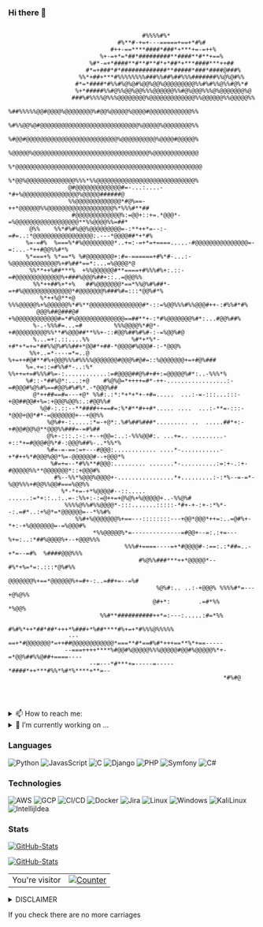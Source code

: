 ### Hi there 👋

<!--**j1v37u2k3y/j1v37u2k3y** is a ✨ _special_ ✨ repository because its `README.md` (this file) appears on your GitHub profile.
Here are some ideas to get you started:
- 🔭 I’m currently working on ...
- 🌱 I’m currently learning ...
- 👯 I’m looking to collaborate on ...
- 🤔 I’m looking for help with ...
- 💬 Ask me about ...
- 📫 How to reach me: ...
- 😄 Pronouns: ...
- ⚡ Fun fact: ...
-->
```
                                                                                                    
                                      #%%%%#%*                                                      
                               #%**#-+=+---=====+==+*#%#                                            
                             #++-==****####*###*+***+=-=++%                                         
                          %+-=+*=*##*#########**####**#**+==%                                       
                       %#*-=+*####**#**#**#*+*##*+***####***++##                                    
                      #*=+###*#*#############**#####*###*####@###%                                  
                    %%*+##+***#%%%%%%%%###%%##%##%%%#######%%@%@#%%                                 
                   #*=*####*#%%#%@%@#%@@%@@%@@@@@@@@@%%#%#%%@%%#@%*#                                
                   %+*#####%%#@%%@@%@@%%%@@@@@@%%#@%@@@%%%@%@@@@@@@%@                               
                  ###%#%%%%@%%%@@@@@@@@%@@@@@@@@@@@@@%%@@@@@@%%@@@@@%%                              
                 %##%%%%%@@#@@@@%@@@@@@@@%#@@%@@@@@%@@@@#@@@@@@@@@@@@%%                             
                 %#%%@@%@#@@@@@@@@@@@@@@@@@@@@@@@@@@@@%@@@@@%@@@@@@@@%%                             
                 %#@@#@@@@@@@@@@@@@@@@@@@@@@@@@@%@@@@@@@@@@%@@@@#@@@@@%                             
                 %@@@@@%@@@@@@@@@@@@@@@@@@@@@@@@@@@@@@@@@%@@@@@@@@@@@@@                             
                %*@@@@@@@@@@@@@@@@@@@@@@@@@@@@@@@@@@@@@@@@@@@@@@@@@@@@@                             
                 %*@@%@@@@@@@@@@@@@@%%%*%%@@@@@@@@@@@@@@@@@@@@@@@@@@@@%                             
                 @#@@@@@@@@@@@@@#=-...:....-*#+%@@@@@@@@@@@@@@@@%@@@@@######@                       
                 %%@@@@@@@@@@@@@*#@%==-++*@@@@@@%%@@@@@@@@@@@@@@@@@@@%*%%%#**##                     
                  #@@@@@@@@@@@@@%:=@@+::+=.*@@@*-=%@@@@@@@@@@@@@@@@@@**%%@@@@%%=##*                 
      @%%    %%*#%#%@@%@@@@@@@@@=-:**++*=--:-=#=..:*@@@@@@@@@@@@@@@@@:.---*@@@@##*+*#%              
     %=-=#%  %===%*#%@@@@@@@@@*..+=:-=+*=+====.....-#@@@@@@@@@@@@@@@=-=:...-*++#@@%%#*%             
     %*===+% %*==*% %#@@@@@@@@+:#=-======+#%*#-...:-%@@@@@@@@@@@@@%+#%##*==*:...=%@@@@*@            
      %%**++%##***%  +%%@@@@@@#**====+#%%%#%+:.::-=#@@@@@@@@@@@@@%+###%@@@%##+::..=@@@%%            
       %%*++##%+*+%   ##%@@@@@@@*==*%%@%#%##*-=+#%@@@@@@@@@@@@@@*#@@@@@@@%###%#=:::*@@%#*%          
         %*++%@**+@     %%%@@@@@%+%@@@@@@%*#%**@@@@@@@@@@@@@@@#*-::=%@@%%%#%%@@@#++-:#%%#*#%        
        @@@%##@###@#       +%@@@@@@@@@@@@#=*#%@@@@@@@@@@@@@@==##**+-:*#%@@@@@@@%#*:...#@@%##%       
       %-.-%%%#=...=#         %%%@@@@%*#@*-+#@@@@@@@@@%%**#%@@@##**%%+-::#@@%##%#%#-:-=%@@%#@       
       %...=+:.::....%%            %#*+*%*-+#*+*=+=*##%%@%#%%##+*@@#*+##-*@@@@#%@@@#-:-*@@@%        
      %%+..=*----=*=..@           %+=++#@#**#%+@@@%%%#%%%%@@@@@@@#@@@%#@#=::%@@@@@@@+=+#@%###       
     %=.+=::=#%%#*-..:%*        %%++=+=#%%%#%=-:............:=#@@@@##@%#+#+:=@@@@@%#*:..-%%%*%      
     %#::-*##%@*:...:+@    #%@%@=*++++=#*-++-.................:-=#@@@#%@%#%==#@@%#%#%*.-*@@@%##     
       @*++##==#=---+@* %%#:.:*:*+*+*+-+#=.....  ...:-=-:::...:::-+@@##@@#+%=:+@@@%@@%:.:#@@%%#     
         %@#-:.::--**####++==#=:%*#**#++#*..... ....  ...:-**=-:::-*@@@+@@*#*-=@@@@@@@+--+@@%%      
           %@%#+-:.....:*=-+@*:.%#%##%###*......... ..  .....##*+:-+#@@#@@%@**@@@%%###=-=#%##       
           @%+-:::.:-:-+--+@@=:..:-%%%@@#:. ...+=.. .........-+::*+=#@@@#@%*#-:@@@%##%-..*%%*%      
           %#=-=-==:=+---#@@@:............ ....*-...........-+*#++%*#@@@%@@*%=-@@@@@@#--+@@@*%      
            %#=+=--*#%%**#@@@:......... .......*-..........:=:+-.:+-#@@@@@%%**@@@@@@@*::+@@@#%      
             #%--%%*%@@@%@@@@+-................*+.........:-:*%--=-=*-%@@%%%+#@@%%@@#===%@@%%       
               %*-*+=-+*%@@@@#--::..... ......:=*+::..:..=-:%%+:-:=@++=+@%@%+%@@@@@+..-%%@%#        
                %%%%@%%#%%@@@@*-:::.......:::::-*#+-+-:+-:*%*--:.=#*..:+%@*=*@@@@@@=--*%%#%         
                   %%#+%@@@@@@@%+==---::::::::---+@@*@@@*++=:..=@#%+-*+:-+%@@@@@@@=-=%@@@#%         
                        *%%@@@@@%*=--------------=#@@+--=:.:+=---%+=:..:*##%@@@@%+--+@@@%%%         
                                 %%%#+====----=+*#@@@@#-:==:.:*##=..-+*=--=#%  %####@@@%%%          
                                     #%@%%###***++*@@@@@*--#%*+%=*=:.:::*@%#%%                      
                                        @@@@@@@%+==*@@@@@@%+=#+-:..=##+=--=%#                       
                                          %@%#:.. ..:-+@@@% %%%%#*=---+@%@%%                        
                                         @#+*:        .=#*%%       *%@@%                            
                          %%#**##########++*=:---:.....:#=*%%                                       
                        #%#%*++*##*##*+++*%###+*%##****#%+=+*#%%%@%%%%%                             
                 ---==+*#@@@@@@@*=++##@@@@@@@@@@@@*===**#*==#%#*+++==**%*+==-----                   
                --===++++****%#@@#%@@@@@%%%@@@@@#@@#%@@@@@%*+-=*@@%##%%@##+====----                 
                       --=---*#***+=-----=-----*####*++***#%%*%#*%****+**=--                        
                                                             *#%#@                                  
                                                                                                                                                                                                                               
                                                                                                                                                                                                        
                                                                                                                                                                                                       
```
<!--```
     .^. .  _
    /: ||`\/ \~  ,
  , [   &    / \ y'
 {v':   `\   / `&~-,
'y. '    |`   .  ' /
 \   '  .       , y
 v .        '     v
 V  .~.      .~.  V
 : (  0)    (  0) :
  i `'`      `'` j
   i     __    ,j
    `%`~....~'&
 <~o' /  \/` \-s,
  o.~'.  )(  r  .o ,.
 o',  %``\/``& : 'bF
d', ,ri.~~-~.ri , +h
`oso' d`~..~`b 'sos`
     d`+ II +`b
     i_:_yi_;_y
```
```






                                                                                          , ,  ,, , ,
                                                                                     ,  ^                .,
                                                                                 ,                           .
                                                                              ,                                  ,
                                                                            ,                                      .
                                                                          ,                                         '
                                                                         *                                           '
                                                                        *                                             '
                                                                        ,                                             '
                                                                        *                                            '
                                                                        ,                          (%%%%%%%%%%%%%.  .  ,..
                                                                        *                        &%/.    ,(*   ..          ,
                                                                         .                .     &%% ,@(,        .//,
                                                                          ,             &%&     &%# /        *(,%&@@*,,*
                                                                           ,            &%%#     &%//(##%.&%(#.@@@@@@@&
                                                                             ,          .%%%(     (%%%%%&,&,#.@&&@@@@@@@#.
                                                                               ,          /##%*    .%%%%%&*,#*&%#(/*/&@&@* .
                                                                                  .,         ,//%%%%%%%%%%%*#(*&&&%*,*//,&.#,
                                                                                   (/*****,,*****.%%%%%%%%& ((#/%%/#((###/(##%%%%*
                                                                                ,(((((((((/////****.%%%%%%&*(((/&%%/#(((((((((#(###.
                                                                               .%#(((((((((((((((/***/#%%%%.(((((/,,((((((((((,*/*##
                                                                              .%((#..., /#((((((((((/*,##%%%,/*/%%%%%,(((((((*****,#(               . .
                                                                              (#(,. ..*###(.((((((((((,*/#%%%%%%%%%%%&,((((*&./.***/#.*.          *#& .       ./                    .
                                                                            ..%#.(#(((((((((//.*(((((((# %#%%%%%%%%%%%*#(((#&@ #(((,,*#(###########((#########  /., #@  ,/&.
                                                                        .,##%,(#((((((((((((((/,&,/((((((*%#%%%%%%%%%%&,((*@@@&*((((((((((((((((((((((((((((((((/**(*%&&&&..
                                                               . .*(###(((((#.(((((((((((.((((/,&&&@,/((((((#%%%%%%%%%& (# @@@@ /((((((((((((((((((((((((((((((((((.&&&&%%*/,,*/
                                                            . .*##(#(((((((((((((((((/**#,(((( @@@@&&&&.#(((*%%%%%%%%%%*#/,(@@@@ ((.,  ,.,,/(//((((((((((((((((((((((,&&&%%%%%(,
                                                         ...,##((((((((((((((//,.*////((((((( @@@@@@@@@&(,*((#.&%%%%%%%*# &*@@@@@/*(...      *(((((((((((((((((((((((,#&%%%( .
                                                      ,.*,#(((((((((((////*.,.&& ((((((((((((@@@@@@@@@@@,#*%*.((,%%%%%&  *@*,@@@@@@#,( ,  .##((((((*((((((((((((((((((%&&%%%/,
                                                .,*/#%%(/(((((((((/////,,. ..&%& #((((((/,&@@@@@@@@@@@@@/#(*&,((/,*,,(,((*&((@@@@@@@@@(* /##((((((*((((((((((((((//&&&&%%%%%%#/* ,
                                             , @&&&&#*#((((((((*(////*..... &%%&%/,,*#@@@@@@@@@@@@@@@@@@(#((#,&*((((((.(#(,##.@@@@@@@@@ %#((((((((((((((((((((((((((/&&&%%#/*.,.
                                        ..*#&&&&&&%/.(((((((((((((((((((((((#,#%.@@@@@@@@@@@@@@@@@@@@@@@@.((((#,%*(((#,(*&,(#,@@@@@@@.%#((((((((((((((((((((.***#&&&&&&&&%&(,
                                         .,.,(#%%#(**//((((((((((((((((((((((((#(.(@@@@@@@@@@@@@@@@@@@@@@@#/(((((*%/(/,.&(((.@@@@@/(###(((((((((((((((((((((#*&&&&&&&&&&&&%%%%%%%(, .
                                  . ,./%&%%&&&&&&&&&&&&,(((((((((/*,*/(((((((((((((####(*.,*(%@@@@@@@@@@@@@@&*((((((*@%.(((,@@@@*&##((((((((((((((((.&&&&#**,,*.&&&&&&&&&&&%,.
                           , ,*/(#%##%%%%%%&&&&&&&%# ***,*,/,((((((((((*(((((((((((((((((######%(,#@@@@@@@@@@@@,((#(**#,*(/&@@@@,%##((((((/&&(,/(((((,%&&&&&&&&&&&&&&&&&&&&&%&&(,,.
                                 ,/###%%%#(/&%&&&&&&&&&&&&&&(/(((((((((((((((((((((((((((((((((#####.@@@@@@@@@@@((,@/&@/%/,@@@@@., #(,(#((#&&&&&&&&(**(#,#&&&&&&&&&&%%%&&&&%&%%%%%%%%* .
                                   ,,#%%%%%%%%&&&&&&&&&&&*/(((,(@,((((((//((((((((((((((((((((((((#*#/%@@@@@@@@@./@@(&@@@#@*@@@@@@@@*.@@,((*&&&&&&&&&&&&&&&&&&&&&&&&%, .     .. .
                              ....,*//##%%%%%&&&&&&&&&&%(,(&&&&&.((/*#&@ ((((((((((((((((((((((( ,#,@#@@@@@@@@@@&%,@*&@@@@(@@@@@@@@@@@&@@@,(.&&&&&&&&&&&&&&&&&&&&&&&&&&&&#*(,.
                                                 *.&&&&&&&&&&&&&&&&&&&&&&&&%/((((((((((((((((((*#(/@&&@@@@@@@@@@@@%*#%%(*&@@@@@@@@@@@@@@@@.,./.%&&&&&&&&&&&&&&&&&&&&&&&&&%((%%%#(/, , .
                                              ..(%&&&&&&&&&&&&&&&&&&&&&&&#/(((((((**#&&&.#((((# (((%%&%%(%@@@@@@@@@@&*#.@@@@@@@@@@@@@@@@&%.     .*,,#&&&&&&&&&&&&&&&&&&&*#&&%%%%%%##(/*..
                                          . (%%&&&&&&&&&&&&&&&&&&&&&&&&&.((/*#&&&&&&&&&&/((((( @&&&&@@@@@@@@@@@@@@@@@@@&@@@@@@@@@@@@@&&@(*           . ,. /%&&&&&&&&&&&&&&%%%%%%#,
                                       ,.##%#/&%%&%%&&&%*%&&&&&&&&&&&&.//@&&&&&&&&&&&&@,((((#,@@@@@@@@@@@@@@@@@@@@@@#*#@(@@@@@@@@@@@@@@*                      ,. *#&&&&&%%%%%%%%%%##%(*,
                                       ,.,(%%%%%%(,,%&%&&&&&&&&&&&&&/@&&&&&&&&&&&&&&&@,((((.@&@@&@@@@@@@@@@@@@@@@@@@@@@@%@@@@@@@@@@@@@                                   ,/#%%%%%%%%########/,,
                                      .(####//%%#&,&%&&&&&&&&&&/.,&&&&&&&&&&&&&&&&&&&/(((.&@&@@@@@@@@@@@@@@@@@@@@@@@@@@ ,*@@@@@@(@@@@                                            , .... ..... ,
                                  ,.#(/,*####%#%% **,&%&&%,.. */&&&&&&&&&&&&&&&&&&&*(((.@@&@&@@@@@@@@@@@@@@@@@@@@@@@/*(((((/.@@@@@@(  .,*,,..
                                ,#((##########%#.@(%#, ,    **&&&&&&&&&&&&&&&&&&&&.(**#,&@@&@@@@@@@@@@@@@@@@@@@@@(.((((((((.(,.%@&./,,(&@@@(.((#
                                   ,  .....  ,,           ,#&%&&&&&&&&&&&&&&&&(, ,*.,((((((,#*, ...,,.../&@@@@@%*/(((((./*,(((((#(((((#*.#@@@@@.(( ,
                                                      ,.#%%%&%&&&&&&&&&&&&#,#( #(((./( *(#(((*. ,(%%((,.*(((.% */( /# /*/.#((((((((((((((#(.@&&&&*#   ,
                                       .,           .##%%%%%%&&%&&&&&&**#(/(((((/(( (((((((((((((((#*.%&&&&&.#(,///(/(((((((((((((((((((((((/&&%&&.(
                        (,              .&&%*,....###%,##%#*@(%&&(.((((*(((/((#*(.((((((((((((((((((((((*&&&&&.( (///(((((((((((((((((((((((( &%%%*%  ,
        ,,             .,%%%%&%(*,,....,,,.,,(/,(((*#####%%#.,,,(((((.#((//((*(((//(((((((((((((((((((((.@&&&&&*(,///((((((((((((((((((((((((,&%&%.,@.*
         /##%#(*,        ,, %&%&&%&*(((((((((((,*(((##/.*#((((((((.(((((,((#,(((.(//(((((((((((((((((((#.&%&%&& ( (&&%#(((/##(,.**/((((/*,.,/#@@#,.#,*
           .%%%%%%%%%&&&&&&&&&&#(.  /*/*/(,*((*./(((((((((((((*,#((((.(((#.((.#,#*,(((((((((((((((((((,%%%&%%%(/*#&,(/((((((#(/,,,..#&%&&&&&&@ #(((#,
             ,  &%&%&&&(/#((((((((((((((((((((((((((((((((.*((((((.*(((( #(#.((.% // #&#,,/(#((((((( &&&#(,,*%@%#@,///((((((((((#((((# &&&&&&,#((((/
                 , ,/&&%#/((((((((((((((((((((((((((#,,#((((((( (((((# #(# ((# ..  (//(((#(, .*(%&%%%&%&&&&@ #(##.//((/((((((((((((((((*&&&&&.#((((#,
                        ,.,* (((((((((((((((#(*.*#(((((((.*(((((/, .  .,   *       ,//(((((((((((((.#%&&&&@.(((*#(/(/( ((((((((((((((((( @&&&@*(((((*
                                       ,,*.  .  .  .                                //(((((((((((((((.&&&@ #(((/&////(./.#((((((((((((((*@&&&@&,(#(((#.
                                                                                   ,//(((((((((((((((.&&&&.#(((#, ////.((( ((((((((((((#(&&&&&&&& ((#  ,
                                                                                  .(/((((((((((((((((,&&&&@ #(((#(*((/(.   * #(((((((( &%%&%&&&&,.*
                                                                                  ./((((((((((((((((#.&&&&&&,(#(((..              ... .., **
                                                                                  /((((((((((((((((# &&%&&&&&@*.,  ,
                                                                                       ,  .,((#(#..%%#*, .,



```-->

<details>
     <summary> 📫 How to reach me: </summary>

  [j1v37u2k3y](https://jiveturkey.rocks/about)
</details>

<details>
     <summary> 🔭 I’m currently working on ...</summary>

  [docker-django](https://hub.docker.com/repository/docker/tnorberg/docker-django)
</details>

### Languages

![Python](https://img.shields.io/badge/-Python-000?&logo=Python)
![JavasScript](https://img.shields.io/badge/-JavaScript-000?&logo=JavaScript&logoColor=00599C)
![C](https://img.shields.io/badge/-C-000?&logo=C)
![Django](https://img.shields.io/badge/-Django-000?&logo=Django)
![PHP](https://img.shields.io/badge/-PHP-000?&logo=PHP)
![Symfony](https://img.shields.io/badge/-Symfony-000?&logo=Symfony)
![C#](https://img.shields.io/badge/-CSharp-000?&logo=Csharp)

### Technologies

![AWS](https://img.shields.io/badge/-AWS-000?&logo=Amazon-AWS&logoColor=fff)
![GCP](https://img.shields.io/badge/-GCP-0000ff?&logo=Google&logoColor=fff)
![CI/CD](https://img.shields.io/badge/-CI%2FCD-000?&logo=CircleCI&logoColor=fff)
![Docker](https://img.shields.io/badge/-Docker-000?&logo=Docker)
![Jira](https://img.shields.io/badge/-Jira-000?&logo=Jira-Software&logoColor=0052CC)
![Linux](https://img.shields.io/badge/-Linux-000?&logo=Linux&logoColor=FCC624)
![Windows](https://img.shields.io/badge/-Windows-0000ff?&logo=Windows&logoColor=fff)
![KaliLinux](https://img.shields.io/badge/-KaliLinux-000?&logo=kalilinux&logoColor=fff)
![IntellijIdea](https://img.shields.io/badge/-Itellijidea-000?&logo=intellijidea&logoColor=fff)

### Stats

<!--<img src="https://gpvc.arturio.dev/j1v37u2k3y"/>-->

[![GitHub-Stats](https://github-readme-stats.vercel.app/api?username=j1v37u2k3y&show_icons=true&theme=chartreuse-dark)](https://github.com/j1v37u2k3y)


[![GitHub-Stats](https://github-readme-stats.vercel.app/api/top-langs?username=j1v37u2k3y&show_icons=true&theme=chartreuse-dark)](https://github.com/j1v37u2k3y)

<table>
  <tr>
    <td>You're visitor</td>
    <td><a href="https://github.com/j1v37u2k3y"><img src="https://profile-counter.glitch.me/j1v37u2k3y/count.svg" alt="Counter" /></a></td>
  </tr>
</table>

<details>
  <summary>DISCLAIMER</summary>

  > All the tools associated with this GitHub account are provided for educational and research purposes only. The owner of the account is not responsible for any illegal use of any of the related tooling.
</details>
















<!--



My Book! 📕 

-->




If you check there are no more carriages